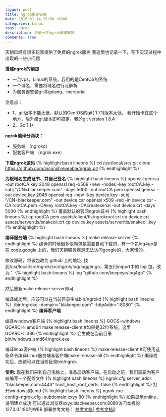 ```yaml
---
layout: post
title: ngrok编译安装
date: 2016-01-14 15:06 +0800
categories: Linux
tags: ngrok 
description: 记录一次ngrok编译安装
comments: true
---
```



天朝已经有很多玩家提供了免费的ngrok服务
我这里也记录一下，写下实现过程中出现的一些小问题

**搭建ngrok的前提**
 - 一台vps，Linux的系统，我用的是CentOS的系统
 - 一个域名，需要将域名进行泛解析
 - 为服务器安装git与golang、mercurial

注意点： 
 - 1、git版本不能太低，默认的CentOS的git( 1.7.1)版本太低。 我开始卡在这个地方，后升级git版本即可搞定。我的git version 1.8.4
 - 2、Go 1.1+
<!-- more -->
**ngrok编译分两块：**
 - 服务端 （ngrokd）
 - 配套客户端 （ngrok.exe）

**下载ngrok源码**
{% highlight bash lineons %}
cd /usr/local/src/
git clone https://github.com/inconshreveable/ngrok.git
{% endhighlight %}

**为根域名生成证书、并自己签名**
{% highlight bash lineons %}
openssl genrsa -out rootCA.key 2048
openssl req -x509 -new -nodes -key rootCA.key -subj "/CN=blackeeper.com" -days 5000 -out rootCA.pem
openssl genrsa -out device.key 2048
openssl req -new -key device.key -subj "/CN=blackeeper.com" -out device.csr
openssl x509 -req -in device.csr -CA rootCA.pem -CAkey rootCA.key -CAcreateserial -out device.crt -days 5000
{% endhighlight %}
覆盖默认的官网ngrok证书
{% highlight bash lineons %}
cp rootCA.pem assets/client/tls/ngrokroot.crt
cp device.crt assets/server/tls/snakeoil.crt 
cp device.key assets/server/tls/snakeoil.key
{% endhighlight %}

**编译服务端**
{% highlight bash lineons %}
make release-server
{% endhighlight %}
编译的时候很多依赖包是需要自动下载的，有一个包log4go是在 code.google 上的，我们天朝服务器是无法访问google的，大家懂的。

修改源码，将该包改为 github 上的地址:
找到/usr/local/src/ngrok/src/ngrok/log/logger.go，第五行import中的 log 包，改为：
{% highlight bash lineons %}
log "github.com/keepeye/log4go"
{% endhighlight %}

然后重新make release-server即可

编译成功后，应该可以在当前目录生成bin/ngrokd
{% highlight bash lineons %}
./bin/ngrokd  -domain="blakeeper.com" -httpAddr=":8080"
{% endhighlight %}
**编译客户端**

编译windows客户端
{% highlight bash lineons %}
GOOS=windows GOARCH=amd64
make release-client
#如果是32位系统，这里 GOARCH=386
{% endhighlight %}
会生成在当前目录bin/windows_amd64/ngrok.exe

编译linux客户端
{% highlight bash lineons %}
make release-client
#可使用这条命令编译Linux服务端与客户端make release-all
{% endhighlight %}
编译成功后，应该可以在当前目录bin/ngrok


**使用:**
现在我们来到自己电脑上，准备启动客户端。在启动之前，我们需要为客户端编写一个配置文件 
{% highlight bash lineons %}
ngrok.cfg 
server_addr: "blackeeper.com:4443"
trust_host_root_certs: false
{% endhighlight %}
打开windows的cmd
{% highlight bash lineons %}
ngrok.exe -config=ngrok.cfg -subdomain xxyy 80
{% endhighlight %}
如果显示online，说明建立成功
可以通过浏览器xxyy.blackeeper.com:8080访问本机的127.0.0.1:80的WEB
部署参考文档：
[参考文档1][1]
[参考文档2][2]


  [1]: https://github.com/inconshreveable/ngrok/blob/master/docs/SELFHOSTING.md
  [2]: http://www.svenbit.com/2014/09/run-ngrok-on-your-own-server/